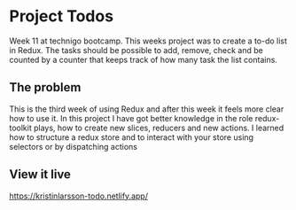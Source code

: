 # Project Todos

Week 11 at technigo bootcamp. This weeks project was to create a to-do list in Redux. The tasks should be possible to add, remove, check and be counted by a counter that keeps track of how many task the list contains.

## The problem

This is the third week of using Redux and after this week it feels more clear how to use it.
In this project I have got better knowledge in the role redux-toolkit plays, how to create new slices, reducers and new actions.
I learned how to structure a redux store and to interact with your store using selectors or by dispatching actions

## View it live

https://kristinlarsson-todo.netlify.app/
